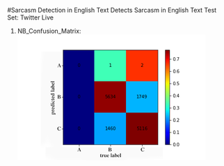 #Sarcasm Detection in English Text
Detects Sarcasm in English Text
Test Set: Twitter Live 

1. NB_Confusion_Matrix:
![NB_confusion_matrix](/Images/NB_confusion_matrix.png)

